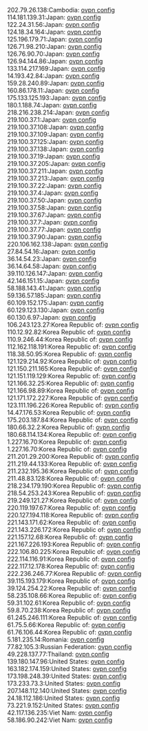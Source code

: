 202.79.26.138:Cambodia: [ovpn config](vpn/202_79_26_138.ovpn)  
114.181.139.31:Japan: [ovpn config](vpn/114_181_139_31.ovpn)  
122.24.31.56:Japan: [ovpn config](vpn/122_24_31_56.ovpn)  
124.18.34.164:Japan: [ovpn config](vpn/124_18_34_164.ovpn)  
125.196.179.71:Japan: [ovpn config](vpn/125_196_179_71.ovpn)  
126.71.98.210:Japan: [ovpn config](vpn/126_71_98_210.ovpn)  
126.76.90.70:Japan: [ovpn config](vpn/126_76_90_70.ovpn)  
126.94.144.86:Japan: [ovpn config](vpn/126_94_144_86.ovpn)  
133.114.217.169:Japan: [ovpn config](vpn/133_114_217_169.ovpn)  
14.193.42.84:Japan: [ovpn config](vpn/14_193_42_84.ovpn)  
159.28.240.89:Japan: [ovpn config](vpn/159_28_240_89.ovpn)  
160.86.178.11:Japan: [ovpn config](vpn/160_86_178_11.ovpn)  
175.133.125.193:Japan: [ovpn config](vpn/175_133_125_193.ovpn)  
180.1.188.74:Japan: [ovpn config](vpn/180_1_188_74.ovpn)  
218.216.238.214:Japan: [ovpn config](vpn/218_216_238_214.ovpn)  
219.100.37.1:Japan: [ovpn config](vpn/219_100_37_1.ovpn)  
219.100.37.108:Japan: [ovpn config](vpn/219_100_37_108.ovpn)  
219.100.37.109:Japan: [ovpn config](vpn/219_100_37_109.ovpn)  
219.100.37.125:Japan: [ovpn config](vpn/219_100_37_125.ovpn)  
219.100.37.138:Japan: [ovpn config](vpn/219_100_37_138.ovpn)  
219.100.37.19:Japan: [ovpn config](vpn/219_100_37_19.ovpn)  
219.100.37.205:Japan: [ovpn config](vpn/219_100_37_205.ovpn)  
219.100.37.211:Japan: [ovpn config](vpn/219_100_37_211.ovpn)  
219.100.37.213:Japan: [ovpn config](vpn/219_100_37_213.ovpn)  
219.100.37.22:Japan: [ovpn config](vpn/219_100_37_22.ovpn)  
219.100.37.4:Japan: [ovpn config](vpn/219_100_37_4.ovpn)  
219.100.37.50:Japan: [ovpn config](vpn/219_100_37_50.ovpn)  
219.100.37.58:Japan: [ovpn config](vpn/219_100_37_58.ovpn)  
219.100.37.67:Japan: [ovpn config](vpn/219_100_37_67.ovpn)  
219.100.37.7:Japan: [ovpn config](vpn/219_100_37_7.ovpn)  
219.100.37.77:Japan: [ovpn config](vpn/219_100_37_77.ovpn)  
219.100.37.90:Japan: [ovpn config](vpn/219_100_37_90.ovpn)  
220.106.162.138:Japan: [ovpn config](vpn/220_106_162_138.ovpn)  
27.84.54.16:Japan: [ovpn config](vpn/27_84_54_16.ovpn)  
36.14.54.23:Japan: [ovpn config](vpn/36_14_54_23.ovpn)  
36.14.64.58:Japan: [ovpn config](vpn/36_14_64_58.ovpn)  
39.110.126.147:Japan: [ovpn config](vpn/39_110_126_147.ovpn)  
42.146.151.15:Japan: [ovpn config](vpn/42_146_151_15.ovpn)  
58.188.143.41:Japan: [ovpn config](vpn/58_188_143_41.ovpn)  
59.136.57.185:Japan: [ovpn config](vpn/59_136_57_185.ovpn)  
60.109.152.175:Japan: [ovpn config](vpn/60_109_152_175.ovpn)  
60.129.123.130:Japan: [ovpn config](vpn/60_129_123_130.ovpn)  
60.130.6.97:Japan: [ovpn config](vpn/60_130_6_97.ovpn)  
106.243.123.27:Korea Republic of: [ovpn config](vpn/106_243_123_27.ovpn)  
110.12.92.82:Korea Republic of: [ovpn config](vpn/110_12_92_82.ovpn)  
110.9.246.44:Korea Republic of: [ovpn config](vpn/110_9_246_44.ovpn)  
112.162.118.191:Korea Republic of: [ovpn config](vpn/112_162_118_191.ovpn)  
118.38.50.95:Korea Republic of: [ovpn config](vpn/118_38_50_95.ovpn)  
121.129.214.92:Korea Republic of: [ovpn config](vpn/121_129_214_92.ovpn)  
121.150.211.165:Korea Republic of: [ovpn config](vpn/121_150_211_165.ovpn)  
121.151.119.129:Korea Republic of: [ovpn config](vpn/121_151_119_129.ovpn)  
121.166.32.25:Korea Republic of: [ovpn config](vpn/121_166_32_25.ovpn)  
121.166.98.89:Korea Republic of: [ovpn config](vpn/121_166_98_89.ovpn)  
121.171.172.227:Korea Republic of: [ovpn config](vpn/121_171_172_227.ovpn)  
123.111.196.226:Korea Republic of: [ovpn config](vpn/123_111_196_226.ovpn)  
14.47.176.53:Korea Republic of: [ovpn config](vpn/14_47_176_53.ovpn)  
175.203.187.84:Korea Republic of: [ovpn config](vpn/175_203_187_84.ovpn)  
180.66.32.2:Korea Republic of: [ovpn config](vpn/180_66_32_2.ovpn)  
180.68.114.134:Korea Republic of: [ovpn config](vpn/180_68_114_134.ovpn)  
1.227.16.70:Korea Republic of: [ovpn config](vpn/1_227_16_70.ovpn)  
1.227.16.70:Korea Republic of: [ovpn config](vpn/1_227_16_70.ovpn)  
211.201.29.200:Korea Republic of: [ovpn config](vpn/211_201_29_200.ovpn)  
211.219.44.133:Korea Republic of: [ovpn config](vpn/211_219_44_133.ovpn)  
211.232.195.36:Korea Republic of: [ovpn config](vpn/211_232_195_36.ovpn)  
211.48.83.128:Korea Republic of: [ovpn config](vpn/211_48_83_128.ovpn)  
218.234.179.190:Korea Republic of: [ovpn config](vpn/218_234_179_190.ovpn)  
218.54.253.243:Korea Republic of: [ovpn config](vpn/218_54_253_243.ovpn)  
219.249.121.27:Korea Republic of: [ovpn config](vpn/219_249_121_27.ovpn)  
220.119.197.67:Korea Republic of: [ovpn config](vpn/220_119_197_67.ovpn)  
220.127.194.118:Korea Republic of: [ovpn config](vpn/220_127_194_118.ovpn)  
221.143.171.62:Korea Republic of: [ovpn config](vpn/221_143_171_62.ovpn)  
221.143.226.172:Korea Republic of: [ovpn config](vpn/221_143_226_172.ovpn)  
221.157.12.68:Korea Republic of: [ovpn config](vpn/221_157_12_68.ovpn)  
221.167.226.193:Korea Republic of: [ovpn config](vpn/221_167_226_193.ovpn)  
222.106.80.225:Korea Republic of: [ovpn config](vpn/222_106_80_225.ovpn)  
222.114.116.91:Korea Republic of: [ovpn config](vpn/222_114_116_91.ovpn)  
222.117.12.178:Korea Republic of: [ovpn config](vpn/222_117_12_178.ovpn)  
222.236.246.77:Korea Republic of: [ovpn config](vpn/222_236_246_77.ovpn)  
39.115.193.179:Korea Republic of: [ovpn config](vpn/39_115_193_179.ovpn)  
39.124.254.22:Korea Republic of: [ovpn config](vpn/39_124_254_22.ovpn)  
58.235.108.66:Korea Republic of: [ovpn config](vpn/58_235_108_66.ovpn)  
59.31.102.61:Korea Republic of: [ovpn config](vpn/59_31_102_61.ovpn)  
59.8.70.238:Korea Republic of: [ovpn config](vpn/59_8_70_238.ovpn)  
61.245.246.111:Korea Republic of: [ovpn config](vpn/61_245_246_111.ovpn)  
61.75.5.66:Korea Republic of: [ovpn config](vpn/61_75_5_66.ovpn)  
61.76.106.44:Korea Republic of: [ovpn config](vpn/61_76_106_44.ovpn)  
5.181.235.14:Romania: [ovpn config](vpn/5_181_235_14.ovpn)  
77.82.105.3:Russian Federation: [ovpn config](vpn/77_82_105_3.ovpn)  
49.228.137.77:Thailand: [ovpn config](vpn/49_228_137_77.ovpn)  
139.180.147.96:United States: [ovpn config](vpn/139_180_147_96.ovpn)  
163.182.174.159:United States: [ovpn config](vpn/163_182_174_159.ovpn)  
173.198.248.39:United States: [ovpn config](vpn/173_198_248_39.ovpn)  
173.233.73.3:United States: [ovpn config](vpn/173_233_73_3.ovpn)  
207.148.112.140:United States: [ovpn config](vpn/207_148_112_140.ovpn)  
24.18.112.186:United States: [ovpn config](vpn/24_18_112_186.ovpn)  
73.221.9.152:United States: [ovpn config](vpn/73_221_9_152.ovpn)  
42.117.136.235:Viet Nam: [ovpn config](vpn/42_117_136_235.ovpn)  
58.186.90.242:Viet Nam: [ovpn config](vpn/58_186_90_242.ovpn)  
